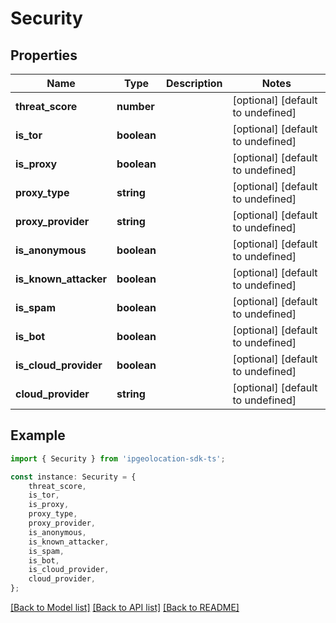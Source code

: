 # Security


## Properties

Name | Type | Description | Notes
------------ | ------------- | ------------- | -------------
**threat_score** | **number** |  | [optional] [default to undefined]
**is_tor** | **boolean** |  | [optional] [default to undefined]
**is_proxy** | **boolean** |  | [optional] [default to undefined]
**proxy_type** | **string** |  | [optional] [default to undefined]
**proxy_provider** | **string** |  | [optional] [default to undefined]
**is_anonymous** | **boolean** |  | [optional] [default to undefined]
**is_known_attacker** | **boolean** |  | [optional] [default to undefined]
**is_spam** | **boolean** |  | [optional] [default to undefined]
**is_bot** | **boolean** |  | [optional] [default to undefined]
**is_cloud_provider** | **boolean** |  | [optional] [default to undefined]
**cloud_provider** | **string** |  | [optional] [default to undefined]

## Example

```typescript
import { Security } from 'ipgeolocation-sdk-ts';

const instance: Security = {
    threat_score,
    is_tor,
    is_proxy,
    proxy_type,
    proxy_provider,
    is_anonymous,
    is_known_attacker,
    is_spam,
    is_bot,
    is_cloud_provider,
    cloud_provider,
};
```

[[Back to Model list]](../README.md#documentation-for-models) [[Back to API list]](../README.md#documentation-for-api-endpoints) [[Back to README]](../README.md)

